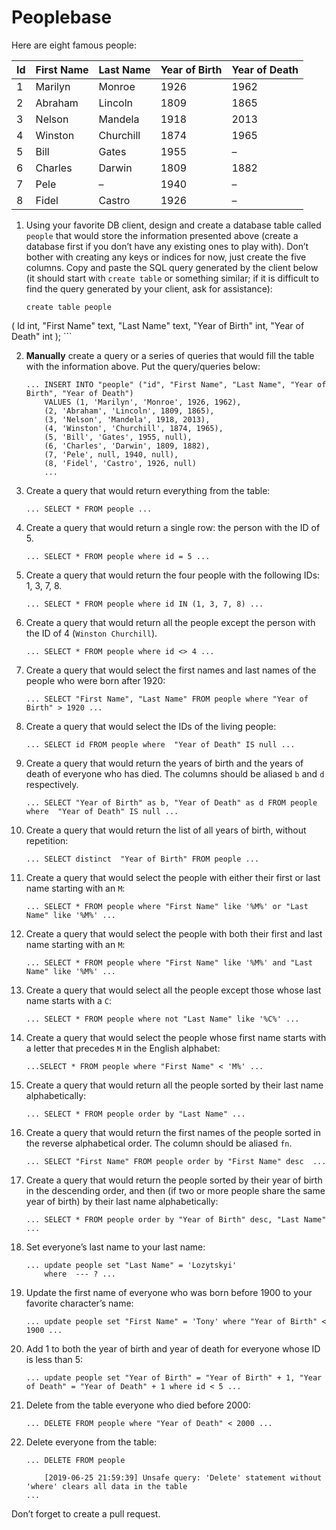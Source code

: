 # Peoplebase

Here are eight famous people: 

| Id | First Name | Last Name | Year of Birth | Year of Death |
|----|------------|-----------|---------------|---------------|
| 1  | Marilyn    | Monroe    | 1926          | 1962          |
| 2  | Abraham    | Lincoln   | 1809          | 1865          |
| 3  | Nelson     | Mandela   | 1918          | 2013          |
| 4  | Winston    | Churchill | 1874          | 1965          |
| 5  | Bill       | Gates     | 1955          | –             |
| 6  | Charles    | Darwin    | 1809          | 1882          |
| 7  | Pele       | –         | 1940          | –             |
| 8  | Fidel      | Castro    | 1926          | –             |

1. Using your favorite DB client, design and create a database table called `people` that would store the information presented above (create a database first if you don’t have any existing ones to play with). Don’t bother with creating any keys or indices for now, just create the five columns. Copy and paste the SQL query generated by the client below (it should start with `create table` or something similar; if it is difficult to find the query generated by your client, ask for assistance):

    ```postgresql
    create table people
(
	Id int,
	"First Name" text,
	"Last Name" text,
	"Year of Birth" int,
	"Year of Death" int
);
    ```

2. **Manually** create a query or a series of queries that would fill the table with the information above. Put the query/queries below:

    ```postgresql
    ... INSERT INTO "people" ("id", "First Name", "Last Name", "Year of Birth", "Year of Death")
        VALUES (1, 'Marilyn', 'Monroe', 1926, 1962),
        (2, 'Abraham', 'Lincoln', 1809, 1865),
        (3, 'Nelson', 'Mandela', 1918, 2013),
        (4, 'Winston', 'Churchill', 1874, 1965),
        (5, 'Bill', 'Gates', 1955, null),
        (6, 'Charles', 'Darwin', 1809, 1882),
        (7, 'Pele', null, 1940, null),
        (8, 'Fidel', 'Castro', 1926, null) 
        ...
    ```

3. Create a query that would return everything from the table:

    ```postgresql
    ... SELECT * FROM people ...
    ```
    
4. Create a query that would return a single row: the person with the ID of 5.

    ```postgresql
    ... SELECT * FROM people where id = 5 ...
    ```

5. Create a query that would return the four people with the following IDs: 1, 3, 7, 8.

    ```postgresql
    ... SELECT * FROM people where id IN (1, 3, 7, 8) ...
    ```

6. Create a query that would return all the people except the person with the ID of 4 (`Winston Churchill`).

    ```postgresql
    ... SELECT * FROM people where id <> 4 ...
    ```

7. Create a query that would select the first names and last names of the people who were born after 1920:

    ```postgresql
    ... SELECT "First Name", "Last Name" FROM people where "Year of Birth" > 1920 ...
    ```
    
8. Create a query that would select the IDs of the living people:

    ```postgresql
    ... SELECT id FROM people where  "Year of Death" IS null ...
    ```
    
9. Create a query that would return the years of birth and the years of death of everyone who has died. The columns should be aliased `b` and `d` respectively.

    ```postgresql
    ... SELECT "Year of Birth" as b, "Year of Death" as d FROM people where  "Year of Death" IS null ...
    ```
    
10. Create a query that would return the list of all years of birth, without repetition:

    ```postgresql
    ... SELECT distinct  "Year of Birth" FROM people ...
    ```

11. Create a query that would select the people with either their first or last name starting with an `M`:

    ```postgresql
    ... SELECT * FROM people where "First Name" like '%M%' or "Last Name" like '%M%' ...
    ```

12. Create a query that would select the people with both their first and last name starting with an `M`:

    ```postgresql
    ... SELECT * FROM people where "First Name" like '%M%' and "Last Name" like '%M%' ...
    ```
    
13. Create a query that would select all the people except those whose last name starts with a `C`:

    ```postgresql
    ... SELECT * FROM people where not "Last Name" like '%C%' ...
    ```
    
14. Create a query that would select the people whose first name starts with a letter that precedes `M` in the English alphabet:

    ```postgresql
    ...SELECT * FROM people where "First Name" < 'M%' ...
    ```
    
15. Create a query that would return all the people sorted by their last name alphabetically:

    ```postgresql
    ... SELECT * FROM people order by "Last Name" ...
    ```

16. Create a query that would return the first names of the people sorted in the reverse alphabetical order. The column should be aliased `fn`.

    ```postgresql
    ... SELECT "First Name" FROM people order by "First Name" desc  ...
    ```

17. Create a query that would return the people sorted by their year of birth in the descending order, and then (if two or more people share the same year of birth) by their last name alphabetically:

    ```postgresql
    ... SELECT * FROM people order by "Year of Birth" desc, "Last Name" ...
    ```
    
18. Set everyone’s last name to your last name:

    ```postgresql
    ... update people set "Last Name" = 'Lozytskyi' 
        where  --- ? ...
    ```
    
19. Update the first name of everyone who was born before 1900 to your favorite character’s name:

    ```postgresql
    ... update people set "First Name" = 'Tony' where "Year of Birth" < 1900 ...
    ```
    
20. Add 1 to both the year of birth and year of death for everyone whose ID is less than 5:

    ```postgresql
    ... update people set "Year of Birth" = "Year of Birth" + 1, "Year of Death" = "Year of Death" + 1 where id < 5 ...
    ```

21. Delete from the table everyone who died before 2000:

    ```postgresql
    ... DELETE FROM people where "Year of Death" < 2000 ...
    ```

22. Delete everyone from the table:

    ```postgresql
    ... DELETE FROM people 
    
        [2019-06-25 21:59:39] Unsafe query: 'Delete' statement without 'where' clears all data in the table
    ...
    ```
    
Don’t forget to create a pull request.
